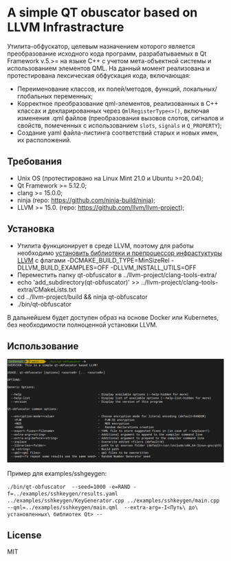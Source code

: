 # A simple QT obuscator based on LLVM Infrastracture

Утилита-обфускатор, целевым назначением которого является преобразование исходного кода программ, разрабатываемых в Qt Framework v.5.>= на языке C++ с учетом мета-объектной системы и использованием элементов QML. На данный момент реализована и протестирована лексическая обфускация кода, включающая: 
- Переименование классов, их полей/методов, функций, локальных/глобальных переменных;
- Корректное преобразование qml-элементов, реализованных в C++ классах и декларированных через `QmlRegisterType<>()`, включая изменения .qml файлов (преобразования вызовов  слотов, сигналов и свойств, помеченных с использованием `slots`, `signals` и `Q_PROPERTY`);
- Создание yaml файла-листинга соответствий старых и новых имен, их расположений.

## Требования

- Unix OS (протестировано на Linux Mint 21.0 и Ubuntu >=20.04);
- Qt Framework >= 5.12.0;
- clang >= 15.0.0;
- ninja (repo: https://github.com/ninja-build/ninja);
- LLVM >= 15.0. (repo: https://github.com/llvm/llvm-project);

## Установка
- Утилита функционирует в среде LLVM, поэтому для работы необходимо [установить библиотеки и препроцессор инфрастуктуры LLVM](https://llvm.org/docs/GettingStarted.html#getting-the-source-code-and-building-llvm) с флагами -DCMAKE_BUILD_TYPE=MinSizeRel -DLLVM_BUILD_EXAMPLES=OFF -DLLVM_INSTALL_UTILS=OFF
- Переместить папку qt-obfuscator в ../llvm-project/clang-tools-extra/
- echo 'add_subdirectory(qt-obfuscator)' >> ../llvm-project/clang-tools-extra/CMakeLists.txt
- cd ../llvm-project/build && ninja qt-obfuscator
- ./bin/qt-obfuscator

В дальнейшем будет доступен образ на основе Docker или Kubernetes, без необходимости полноценной установки LLVM.

## Использование

![alt text](https://github.com/Infernalum/llvm-qt-obfuscator/blob/main/Images/help%20ref.png "help reference")

Пример для examples/sshgeygen: 
```
./bin/qt-obfuscator  --seed=1000 -e=RAND -f=../examples/sshkeygen/results.yaml ../examples/sshkeygen/KeyGenerator.cpp ../examples/sshkeygen/main.cpp --qml=../examples/sshkeygen/main.qml  --extra-arg=-I<Путь\ до\ установленных\ библиотек Qt> --
```

## License

MIT
